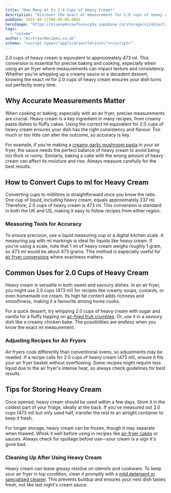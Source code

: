 ```yaml
---
title: "How Many ml Is 2.0 Cups of Heavy Cream?"
description: "Discover the exact ml measurement for 2.0 cups of heavy cream for perfect baking and cooking conversions every time."
pubDate: 2025-08-11T00:00:00.000Z
heroImage: "https://klueoymssxwfnxsvcyhv.supabase.co/storage/v1/object/public/md/how-many-ml-is-2-cups-heavy-cream-53116610.webp"
tags:
  - "volume"
author: "AirFryerRecipes.co.uk"
schema: "<script type=\"application/ld+json\"></script>"
---
```


<p>2.0 cups of heavy cream is equivalent to approximately 473 ml. This conversion is essential for precise baking and cooking, especially when using an air fryer where measurements can impact texture and consistency. Whether you're whipping up a creamy sauce or a decadent dessert, knowing the exact ml for 2.0 cups of heavy cream ensures your dish turns out perfectly every time.</p>  

<h2>Why Accurate Measurements Matter</h2>  
<p>When cooking or baking, especially with an air fryer, precise measurements are crucial. Heavy cream is a key ingredient in many recipes, from creamy pasta dishes to fluffy cakes. Using the correct ml equivalent for 2.0 cups of heavy cream ensures your dish has the right consistency and flavour. Too much or too little can alter the outcome, so accuracy is key.</p>  

<p>For example, if you're making a <a href=https://www.airfryerrecipe.co.uk/recipes>creamy garlic mushroom pasta</a> in your air fryer, the sauce needs the perfect balance of heavy cream to avoid being too thick or runny. Similarly, baking a cake with the wrong amount of heavy cream can affect its moisture and rise. Always measure carefully for the best results.</p>  

<h2>How to Convert Cups to ml for Heavy Cream</h2>  
<p>Converting cups to millilitres is straightforward once you know the ratio. One cup of liquid, including heavy cream, equals approximately 237 ml. Therefore, 2.0 cups of heavy cream is 473 ml. This conversion is standard in both the UK and US, making it easy to follow recipes from either region.</p>  

<h3>Measuring Tools for Accuracy</h3>  
<p>To ensure precision, use a liquid measuring cup or a digital kitchen scale. A measuring jug with ml markings is ideal for liquids like heavy cream. If you're using a scale, note that 1 ml of heavy cream weighs roughly 1 gram, so 473 ml would be about 473 grams. This method is especially useful for <a href=https://www.airfryerrecipe.co.uk/air-fryer-conversion-chart>air fryer conversions</a> where exactness matters.</p>  

<h2>Common Uses for 2.0 Cups of Heavy Cream</h2>  
<p>Heavy cream is versatile in both sweet and savoury dishes. In an air fryer, you might use 2.0 cups (473 ml) for recipes like creamy soups, custards, or even homemade ice cream. Its high fat content adds richness and smoothness, making it a favourite among home cooks.</p>  

<p>For a quick dessert, try whipping 2.0 cups of heavy cream with sugar and vanilla for a fluffy topping on <a href=https://www.airfryerrecipe.co.uk/recipe-category/dessert>air-fried fruit crumbles</a>. Or, use it in a savoury dish like a creamy chicken bake. The possibilities are endless when you know the exact ml measurement.</p>  

<h3>Adjusting Recipes for Air Fryers</h3>  
<p>Air fryers cook differently than conventional ovens, so adjustments may be needed. If a recipe calls for 2.0 cups of heavy cream (473 ml), ensure it fits your air fryer basket without overflowing. Some recipes might require less liquid due to the air fryer's intense heat, so always check guidelines for best results.</p>  

<h2>Tips for Storing Heavy Cream</h2>  
<p>Once opened, heavy cream should be used within a few days. Store it in the coldest part of your fridge, ideally at the back. If you've measured out 2.0 cups (473 ml) but only used half, transfer the rest to an airtight container to keep it fresh.</p>  

<p>For longer storage, heavy cream can be frozen, though it may separate when thawed. Whisk it well before using in recipes like <a href=https://www.airfryerrecipe.co.uk/recipe-category/cakes>air-fryer cakes</a> or sauces. Always check for spoilage before use—sour cream is a sign it's gone bad.</p>  

<h3>Cleaning Up After Using Heavy Cream</h3>  
<p>Heavy cream can leave greasy residue on utensils and cookware. To keep your air fryer in top condition, clean it promptly with a <a href=https://www.airfryerrecipe.co.uk/air-fryer-cleaner>mild detergent or specialised cleaner</a>. This prevents buildup and ensures your next dish tastes fresh, not like last night's cream sauce.</p>